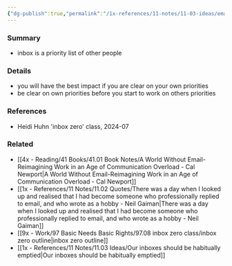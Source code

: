 ```yaml
---
{"dg-publish":true,"permalink":"/1x-references/11-notes/11-03-ideas/email-inbox-is-the-priority-list-of-other-people/","title":"Email inbox is the priority list of other people","created":"2024-07-01T11:30:55.780+03:00","updated":"2024-07-06T20:45:44.080+03:00"}
---
```



### Summary
- inbox is a priority list of other people

### Details
- you will have the best impact if you are clear on your own priorities
- be clear on own priorities before you start to work on others priorities

### References
- Heidi Huhn 'inbox zero' class, 2024-07

### Related
- [[4x - Reading/41 Books/41.01 Book Notes/A World Without Email-Reimagining Work in an Age of Communication Overload - Cal Newport\|A World Without Email-Reimagining Work in an Age of Communication Overload - Cal Newport]]
- [[1x - References/11 Notes/11.02 Quotes/There was a day when I looked up and realised that I had become someone who professionally replied to email, and who wrote as a hobby - Neil Gaiman\|There was a day when I looked up and realised that I had become someone who professionally replied to email, and who wrote as a hobby - Neil Gaiman]]
- [[9x - Work/97 Basic Needs Basic Rights/97.08 inbox zero class/inbox zero outline\|inbox zero outline]]
- [[1x - References/11 Notes/11.03 Ideas/Our inboxes should be habitually emptied\|Our inboxes should be habitually emptied]]